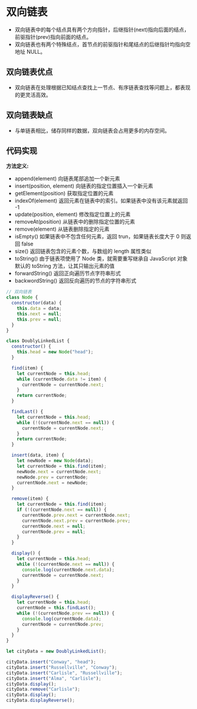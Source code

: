 # 双向链表

- 双向链表中的每个结点具有两个方向指针，后继指针(next)指向后面的结点，前驱指针(prev)指向前面的结点。
- 双向链表也有两个特殊结点，首节点的前驱指针和尾结点的后继指针均指向空地址 NULL。

## 双向链表优点

- 双向链表在处理根据已知结点查找上一节点、有序链表查找等问题上，都表现的更灵活高效。

## 双向链表缺点

- 与单链表相比，储存同样的数据，双向链表会占用更多的内存空间。

## 代码实现

**方法定义:**

- append(element) 向链表尾部追加一个新元素
- insert(position, element) 向链表的指定位置插入一个新元素
- getElement(position) 获取指定位置的元素
- indexOf(element) 返回元素在链表中的索引。如果链表中没有该元素就返回 -1
- update(position, element) 修改指定位置上的元素
- removeAt(position) 从链表中的删除指定位置的元素
- remove(element) 从链表删除指定的元素
- isEmpty() 如果链表中不包含任何元素，返回 trun，如果链表长度大于 0 则返回 false
- size() 返回链表包含的元素个数，与数组的 length 属性类似
- toString() 由于链表项使用了 Node 类，就需要重写继承自 JavaScript 对象默认的 toString 方法，让其只输出元素的值
- forwardString() 返回正向遍历节点字符串形式
- backwordString() 返回反向遍历的节点的字符串形式

```js
// 双向链表
class Node {
  constructor(data) {
    this.data = data;
    this.next = null;
    this.prev = null;
  }
}

class DoublyLinkedList {
  constructor() {
    this.head = new Node("head");
  }

  find(item) {
    let currentNode = this.head;
    while (currentNode.data != item) {
      currentNode = currentNode.next;
    }
    return currentNode;
  }

  findLast() {
    let currentNode = this.head;
    while (!(currentNode.next == null)) {
      currentNode = currentNode.next;
    }
    return currentNode;
  }

  insert(data, item) {
    let newNode = new Node(data);
    let currentNode = this.find(item);
    newNode.next = currentNode.next;
    newNode.prev = currentNode;
    currentNode.next = newNode;
  }

  remove(item) {
    let currentNode = this.find(item);
    if (!(currentNode.next == null)) {
      currentNode.prev.next = currentNode.next;
      currentNode.next.prev = currentNode.prev;
      currentNode.next = null;
      currentNode.prev = null;
    }
  }

  display() {
    let currentNode = this.head;
    while (!(currentNode.next == null)) {
      console.log(currentNode.next.data);
      currentNode = currentNode.next;
    }
  }

  displayReverse() {
    let currentNode = this.head;
    currentNode = this.findLast();
    while (!(currentNode.prev == null)) {
      console.log(currentNode.data);
      currentNode = currentNode.prev;
    }
  }
}

let cityData = new DoublyLinkedList();

cityData.insert("Conway", "head");
cityData.insert("Russellville", "Conway");
cityData.insert("Carlisle", "Russellville");
cityData.insert("Alma", "Carlisle");
cityData.display();
cityData.remove("Carlisle");
cityData.display();
cityData.displayReverse();
```
